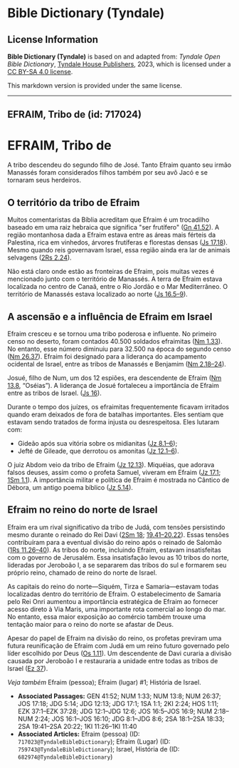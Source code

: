 # Bible Dictionary (Tyndale)

## License Information

**Bible Dictionary (Tyndale)** is based on and adapted from: _Tyndale Open Bible Dictionary_, [Tyndale House Publishers](https://tyndaleopenresources.com/), 2023, which is licensed under a [CC BY-SA 4.0 license](https://creativecommons.org/licenses/by-sa/4.0/legalcode.en).

This markdown version is provided under the same license.



--------------------------------

## EFRAIM, Tribo de (id: 717024)

EFRAIM, Tribo de
================

A tribo descendeu do segundo filho de José. Tanto Efraim quanto seu irmão Manassés foram considerados filhos também por seu avô Jacó e se tornaram seus herdeiros.

O território da tribo de Efraim
-------------------------------

Muitos comentaristas da Bíblia acreditam que Efraim é um trocadilho baseado em uma raiz hebraica que significa "ser frutífero" ([Gn 41\.52](https://ref.ly/Gen41:52)). A região montanhosa dada a Efraim estava entre as áreas mais férteis da Palestina, rica em vinhedos, árvores frutíferas e florestas densas ([Js 17\.18](https://ref.ly/Josh17:18)). Mesmo quando reis governavam Israel, essa região ainda era lar de animais selvagens ([2Rs 2\.24](https://ref.ly/2Kgs2:24)).

Não está claro onde estão as fronteiras de Efraim, pois muitas vezes é mencionado junto com o território de Manassés. A terra de Efraim estava localizada no centro de Canaã, entre o Rio Jordão e o Mar Mediterrâneo. O território de Manassés estava localizado ao norte ([Js 16\.5–9](https://ref.ly/Josh16:5-Josh16:9)).

A ascensão e a influência de Efraim em Israel
---------------------------------------------

Efraim cresceu e se tornou uma tribo poderosa e influente. No primeiro censo no deserto, foram contados 40\.500 soldados efraimitas ([Nm 1\.33](https://ref.ly/Num1:33)). No entanto, esse número diminuiu para 32\.500 na época do segundo censo ([Nm 26\.37](https://ref.ly/Num26:37)). Efraim foi designado para a liderança do acampamento ocidental de Israel, entre as tribos de Manassés e Benjamim ([Nm 2\.18–24](https://ref.ly/Num2:18-Num2:24)).

Josué, filho de Num, um dos 12 espiões, era descendente de Efraim ([Nm 13\.8](https://ref.ly/Num13:8), “Oséias”). A liderança de Josué fortaleceu a importância de Efraim entre as tribos de Israel. ([Js 16](https://ref.ly/Josh16:1-Josh16:10)).

Durante o tempo dos juízes, os efraimitas frequentemente ficavam irritados quando eram deixados de fora de batalhas importantes. Eles sentiam que estavam sendo tratados de forma injusta ou desrespeitosa. Eles lutaram com:

* Gideão após sua vitória sobre os midianitas ([Jz 8\.1–6](https://ref.ly/Judg8:1-Judg8:6));
* Jefté de Gileade, que derrotou os amonitas ([Jz 12\.1–6](https://ref.ly/Judg12:1-Judg12:6)).

O juiz Abdom veio da tribo de Efraim ([Jz 12\.13](https://ref.ly/Judg12:13)). Miquéias, que adorava falsos deuses, assim como o profeta Samuel, viveram em Efraim ([Jz 17\.1](https://ref.ly/Judg17:1); [1Sm 1\.1](https://ref.ly/1Sam1:1)). A importância militar e política de Efraim é mostrada no Cântico de Débora, um antigo poema bíblico ([Jz 5\.14](https://ref.ly/Judg5:14)).

Efraim no reino do norte de Israel
----------------------------------

Efraim era um rival significativo da tribo de Judá, com tensões persistindo mesmo durante o reinado do Rei Davi ([2Sm 18](https://ref.ly/2Sam18:1-2Sam18:33); [19\.41–20\.22](https://ref.ly/2Sam19:41-2Sam20:22)). Essas tensões contribuíram para a eventual divisão do reino após o reinado de Salomão ([1Rs 11\.26–40](https://ref.ly/1Kgs11:26-1Kgs11:40)). As tribos do norte, incluindo Efraim, estavam insatisfeitas com o governo de Jerusalém. Essa insatisfação levou as 10 tribos do norte, lideradas por Jeroboão I, a se separarem das tribos do sul e formarem seu próprio reino, chamado de reino do norte de Israel.

As capitais do reino do norte—Siquém, Tirza e Samaria—estavam todas localizadas dentro do território de Efraim. O estabelecimento de Samaria pelo Rei Onri aumentou a importância estratégica de Efraim ao fornecer acesso direto à Via Maris, uma importante rota comercial ao longo do mar. No entanto, essa maior exposição ao comércio também trouxe uma tentação maior para o reino do norte se afastar de Deus.

Apesar do papel de Efraim na divisão do reino, os profetas previram uma futura reunificação de Efraim com Judá em um reino futuro governado pelo líder escolhido por Deus ([Os 1\.11](https://ref.ly/Hos1:11)). Um descendente de Davi curaria a divisão causada por Jeroboão I e restauraria a unidade entre todas as tribos de Israel ([Ez 37](https://ref.ly/Ezek37:1-Ezek37:28)).

*Veja também* Efraim (pessoa); Efraim (lugar) \#1; História de Israel.

* **Associated Passages:** GEN 41:52; NUM 1:33; NUM 13:8; NUM 26:37; JOS 17:18; JDG 5:14; JDG 12:13; JDG 17:1; 1SA 1:1; 2KI 2:24; HOS 1:11; EZK 37:1–EZK 37:28; JDG 12:1–JDG 12:6; JOS 16:5–JOS 16:9; NUM 2:18–NUM 2:24; JOS 16:1–JOS 16:10; JDG 8:1–JDG 8:6; 2SA 18:1–2SA 18:33; 2SA 19:41–2SA 20:22; 1KI 11:26–1KI 11:40
* **Associated Articles:** Efraim (pessoa) (ID: `717023@TyndaleBibleDictionary`); Efraim (Lugar) (ID: `759743@TyndaleBibleDictionary`); Israel, História de (ID: `682974@TyndaleBibleDictionary`)


